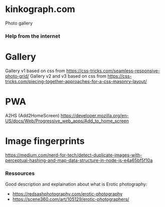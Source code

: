 # kinkograph.com
Photo gallery


### Help from the internet

# Gallery
Gallery v1 based on css from https://css-tricks.com/seamless-responsive-photo-grid/
Gallery v2 and v3 based on css from https://css-tricks.com/piecing-together-approaches-for-a-css-masonry-layout/

# PWA
A2HS (Add2HomeScreen) https://developer.mozilla.org/en-US/docs/Web/Progressive_web_apps/Add_to_home_screen

# Image fingerprints
https://medium.com/nerd-for-tech/detect-duplicate-images-with-perceptual-hashing-and-map-data-structure-in-node-js-e4a65bf5f10a


### Ressources

Good description and explaination about what is Erotic photography:
- https://redsashphotography.com/erotic-photography
- https://scene360.com/art/105129/erotic-photographers/